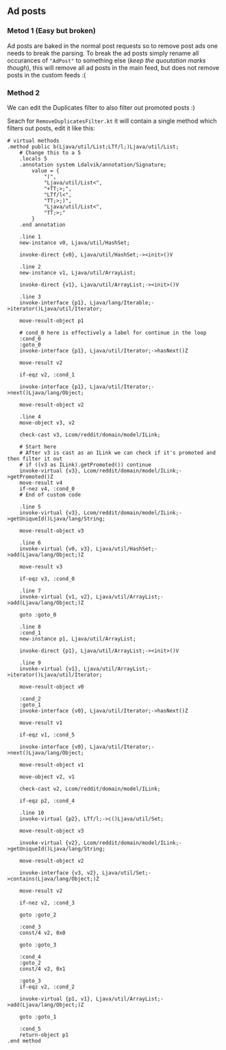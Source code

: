 ## Ad posts

### Metod 1 (Easy but broken)

Ad posts are baked in the normal post requests so to remove post ads one needs to break the parsing.
To break the ad posts simply rename all occurances of `"AdPost"` to something else (*keep the quoutation marks though*),
this will remove all ad posts in the main feed, but does not remove posts in the custom feeds :(

### Method 2

We can edit the Duplicates filter to also filter out promoted posts :)

Seach for `RemoveDuplicatesFilter.kt` it will contain a single method which filters out posts, edit it like this:

```smali
# virtual methods
.method public b(Ljava/util/List;LTf/l;)Ljava/util/List;
    # Change this to a 5
    .locals 5
    .annotation system Ldalvik/annotation/Signature;
        value = {
            "(",
            "Ljava/util/List<",
            "+TT;>;",
            "LTf/l<",
            "TT;>;)",
            "Ljava/util/List<",
            "TT;>;"
        }
    .end annotation

    .line 1
    new-instance v0, Ljava/util/HashSet;

    invoke-direct {v0}, Ljava/util/HashSet;-><init>()V

    .line 2
    new-instance v1, Ljava/util/ArrayList;

    invoke-direct {v1}, Ljava/util/ArrayList;-><init>()V

    .line 3
    invoke-interface {p1}, Ljava/lang/Iterable;->iterator()Ljava/util/Iterator;

    move-result-object p1
    
    # cond_0 here is effectively a label for continue in the loop
    :cond_0
    :goto_0
    invoke-interface {p1}, Ljava/util/Iterator;->hasNext()Z

    move-result v2

    if-eqz v2, :cond_1

    invoke-interface {p1}, Ljava/util/Iterator;->next()Ljava/lang/Object;

    move-result-object v2

    .line 4
    move-object v3, v2

    check-cast v3, Lcom/reddit/domain/model/ILink;

    # Start here
    # After v3 is cast as an ILink we can check if it's promoted and then filter it out
    # if ((v3 as ILink).getPromoted()) continue
    invoke-virtual {v3}, Lcom/reddit/domain/model/ILink;->getPromoted()Z
    move-result v4
    if-nez v4, :cond_0
    # End of custom code

    .line 5
    invoke-virtual {v3}, Lcom/reddit/domain/model/ILink;->getUniqueId()Ljava/lang/String;

    move-result-object v3

    .line 6
    invoke-virtual {v0, v3}, Ljava/util/HashSet;->add(Ljava/lang/Object;)Z

    move-result v3

    if-eqz v3, :cond_0

    .line 7
    invoke-virtual {v1, v2}, Ljava/util/ArrayList;->add(Ljava/lang/Object;)Z

    goto :goto_0

    .line 8
    :cond_1
    new-instance p1, Ljava/util/ArrayList;

    invoke-direct {p1}, Ljava/util/ArrayList;-><init>()V

    .line 9
    invoke-virtual {v1}, Ljava/util/ArrayList;->iterator()Ljava/util/Iterator;

    move-result-object v0

    :cond_2
    :goto_1
    invoke-interface {v0}, Ljava/util/Iterator;->hasNext()Z

    move-result v1

    if-eqz v1, :cond_5

    invoke-interface {v0}, Ljava/util/Iterator;->next()Ljava/lang/Object;

    move-result-object v1

    move-object v2, v1

    check-cast v2, Lcom/reddit/domain/model/ILink;

    if-eqz p2, :cond_4

    .line 10
    invoke-virtual {p2}, LTf/l;->c()Ljava/util/Set;

    move-result-object v3

    invoke-virtual {v2}, Lcom/reddit/domain/model/ILink;->getUniqueId()Ljava/lang/String;

    move-result-object v2

    invoke-interface {v3, v2}, Ljava/util/Set;->contains(Ljava/lang/Object;)Z

    move-result v2

    if-nez v2, :cond_3

    goto :goto_2

    :cond_3
    const/4 v2, 0x0

    goto :goto_3

    :cond_4
    :goto_2
    const/4 v2, 0x1

    :goto_3
    if-eqz v2, :cond_2

    invoke-virtual {p1, v1}, Ljava/util/ArrayList;->add(Ljava/lang/Object;)Z

    goto :goto_1

    :cond_5
    return-object p1
.end method
```
